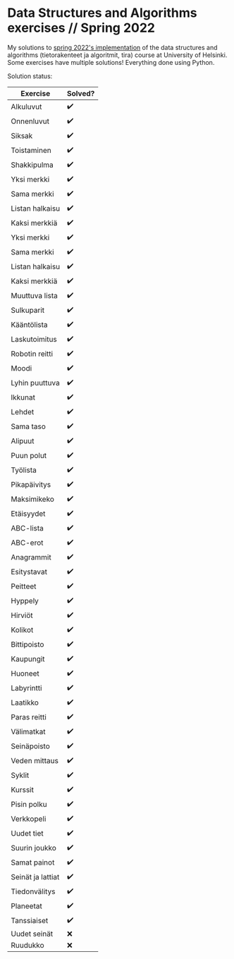 # Data Structures and Algorithms exercises // Spring 2022

My solutions to [spring 2022's implementation](https://cses.fi/tira22k/list) of the data structures and algorithms (tietorakenteet ja algoritmit, tira) course at University of Helsinki. Some exercises have multiple solutions! Everything done using Python.

Solution status:

Exercise | Solved?
--- | ---
Alkuluvut | ✔️
Onnenluvut | ✔️
Siksak | ✔️
Toistaminen | ✔️
Shakkipulma | ✔️
Yksi merkki | ✔️
Sama merkki | ✔️
Listan halkaisu | ✔️
Kaksi merkkiä | ✔️
Yksi merkki | ✔️
Sama merkki | ✔️
Listan halkaisu | ✔️
Kaksi merkkiä | ✔️
Muuttuva lista | ✔️
Sulkuparit | ✔️
Kääntölista | ✔️
Laskutoimitus | ✔️
Robotin reitti | ✔️
Moodi | ✔️
Lyhin puuttuva | ✔️
Ikkunat | ✔️
Lehdet | ✔️
Sama taso | ✔️
Alipuut | ✔️
Puun polut | ✔️
Työlista | ✔️
Pikapäivitys | ✔️
Maksimikeko | ✔️
Etäisyydet | ✔️
ABC-lista | ✔️
ABC-erot | ✔️
Anagrammit | ✔️
Esitystavat | ✔️
Peitteet | ✔️
Hyppely | ✔️
Hirviöt | ✔️
Kolikot | ✔️
Bittipoisto | ✔️
Kaupungit | ✔️
Huoneet | ✔️
Labyrintti | ✔️
Laatikko | ✔️
Paras reitti | ✔️
Välimatkat | ✔️
Seinäpoisto | ✔️
Veden mittaus | ✔️
Syklit | ✔️
Kurssit | ✔️
Pisin polku | ✔️
Verkkopeli | ✔️
Uudet tiet | ✔️
Suurin joukko | ✔️
Samat painot | ✔️
Seinät ja lattiat | ✔️
Tiedonvälitys | ✔️
Planeetat | ✔️
Tanssiaiset | ✔️
Uudet seinät | ❌
Ruudukko | ❌
